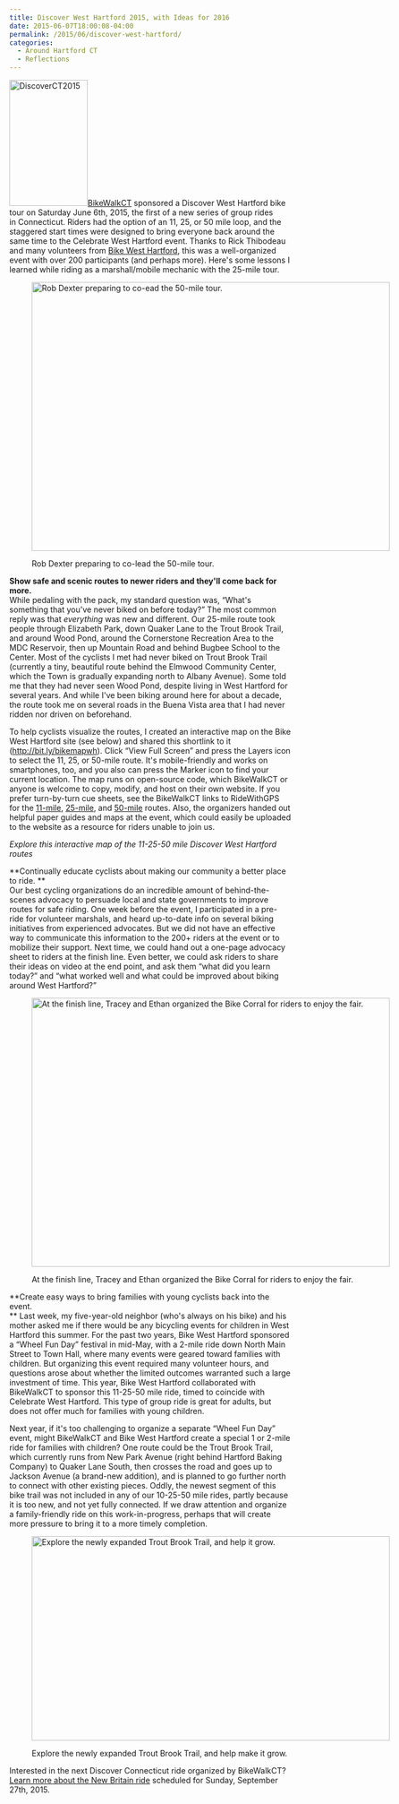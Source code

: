 ```yaml
---
title: Discover West Hartford 2015, with Ideas for 2016
date: 2015-06-07T18:00:08-04:00
permalink: /2015/06/discover-west-hartford/
categories:
  - Around Hartford CT
  - Reflections
---
```

[<img class="alignright wp-image-331" src="http://jackbikes.org/wp-content/uploads/2015/06/DiscoverCT2015-187x300.jpg" alt="DiscoverCT2015" width="140" height="225" />](http://jackbikes.org/wp-content/uploads/2015/06/DiscoverCT2015.jpg)[BikeWalkCT](http://www.bikewalkct.org/) sponsored a Discover West Hartford bike tour on Saturday June 6th, 2015, the first of a new series of group rides in Connecticut. Riders had the option of an 11, 25, or 50 mile loop, and the staggered start times were designed to bring everyone back around the same time to the Celebrate West Hartford event. Thanks to Rick Thibodeau and many volunteers from [Bike West Hartford](http://bikewesthartford.org), this was a well-organized event with over 200 participants (and perhaps more). Here's some lessons I learned while riding as a marshall/mobile mechanic with the 25-mile tour.<figure id="attachment_334" aria-describedby="caption-attachment-334" style="width: 640px" class="wp-caption aligncenter">

[<img class="wp-image-334 size-full" src="http://jackbikes.org/wp-content/uploads/2015/06/RobDexterLeads50MileRide.jpg" alt="Rob Dexter preparing to co-ead the 50-mile tour." width="640" height="480" srcset="https://jackbikes.org/wp-content/uploads/2015/06/RobDexterLeads50MileRide.jpg 640w, https://jackbikes.org/wp-content/uploads/2015/06/RobDexterLeads50MileRide-300x225.jpg 300w" sizes="(max-width: 640px) 100vw, 640px" />](http://jackbikes.org/wp-content/uploads/2015/06/RobDexterLeads50MileRide.jpg)<figcaption id="caption-attachment-334" class="wp-caption-text">Rob Dexter preparing to co-lead the 50-mile tour.</figcaption></figure>

**Show safe and scenic routes to newer riders and they'll come back for more.**  
While pedaling with the pack, my standard question was, &#8220;What's something that you've never biked on before today?&#8221; The most common reply was that _everything_ was new and different. Our 25-mile route took people through Elizabeth Park, down Quaker Lane to the Trout Brook Trail, and around Wood Pond, around the Cornerstone Recreation Area to the MDC Reservoir, then up Mountain Road and behind Bugbee School to the Center. Most of the cyclists I met had never biked on Trout Brook Trail (currently a tiny, beautiful route behind the Elmwood Community Center, which the Town is gradually expanding north to Albany Avenue). Some told me that they had never seen Wood Pond, despite living in West Hartford for several years. And while I've been biking around here for about a decade, the route took me on several roads in the Buena Vista area that I had never ridden nor driven on beforehand.

To help cyclists visualize the routes, I created an interactive map on the Bike West Hartford site (see below) and shared this shortlink to it (<http://bit.ly/bikemapwh>). Click &#8220;View Full Screen&#8221; and press the Layers icon to select the 11, 25, or 50-mile route. It's mobile-friendly and works on smartphones, too, and you also can press the Marker icon to find your current location. The map runs on open-source code, which BikeWalkCT or anyone is welcome to copy, modify, and host on their own website. If you prefer turn-by-turn cue sheets, see the BikeWalkCT links to RideWithGPS for the [11-mile](http://ridewithgps.com/routes/7750159), [25-mile](http://ridewithgps.com/routes/7750034), and [50-mile](http://ridewithgps.com/routes/7635802) routes. Also, the organizers handed out helpful paper guides and maps at the event, which could easily be uploaded to the website as a resource for riders unable to join us.

<!-- iframe plugin v.4.4 wordpress.org/plugins/iframe/ -->

_Explore this interactive map of the 11-25-50 mile Discover West Hartford routes_

**Continually educate cyclists about making our community a better place to ride. **  
Our best cycling organizations do an incredible amount of behind-the-scenes advocacy to persuade local and state governments to improve routes for safe riding. One week before the event, I participated in a pre-ride for volunteer marshals, and heard up-to-date info on several biking initiatives from experienced advocates. But we did not have an effective way to communicate this information to the 200+ riders at the event or to mobilize their support. Next time, we could hand out a one-page advocacy sheet to riders at the finish line. Even better, we could ask riders to share their ideas on video at the end point, and ask them &#8220;what did you learn today?&#8221; and &#8220;what worked well and what could be improved about biking around West Hartford?&#8221;<figure id="attachment_335" aria-describedby="caption-attachment-335" style="width: 640px" class="wp-caption aligncenter">

[<img class="size-full wp-image-335" src="http://jackbikes.org/wp-content/uploads/2015/06/TraceyEthanBikeCorral.jpg" alt="At the finish line, Tracey and Ethan organized the Bike Corral for riders to enjoy the fair." width="640" height="480" srcset="https://jackbikes.org/wp-content/uploads/2015/06/TraceyEthanBikeCorral.jpg 640w, https://jackbikes.org/wp-content/uploads/2015/06/TraceyEthanBikeCorral-300x225.jpg 300w" sizes="(max-width: 640px) 100vw, 640px" />](http://jackbikes.org/wp-content/uploads/2015/06/TraceyEthanBikeCorral.jpg)<figcaption id="caption-attachment-335" class="wp-caption-text">At the finish line, Tracey and Ethan organized the Bike Corral for riders to enjoy the fair.</figcaption></figure>

**Create easy ways to bring families with young cyclists back into the event.  
** Last week, my five-year-old neighbor (who's always on his bike) and his mother asked me if there would be any bicycling events for children in West Hartford this summer. For the past two years, Bike West Hartford sponsored a &#8220;Wheel Fun Day&#8221; festival in mid-May, with a 2-mile ride down North Main Street to Town Hall, where many events were geared toward families with children. But organizing this event required many volunteer hours, and questions arose about whether the limited outcomes warranted such a large investment of time. This year, Bike West Hartford collaborated with BikeWalkCT to sponsor this 11-25-50 mile ride, timed to coincide with Celebrate West Hartford. This type of group ride is great for adults, but does not offer much for families with young children.

Next year, if it's too challenging to organize a separate &#8220;Wheel Fun Day&#8221; event, might BikeWalkCT and Bike West Hartford create a special 1 or 2-mile ride for families with children? One route could be the Trout Brook Trail, which currently runs from New Park Avenue (right behind Hartford Baking Company) to Quaker Lane South, then crosses the road and goes up to Jackson Avenue (a brand-new addition), and is planned to go further north to connect with other existing pieces. Oddly, the newest segment of this bike trail was not included in any of our 10-25-50 mile rides, partly because it is too new, and not yet fully connected. If we draw attention and organize a family-friendly ride on this work-in-progress, perhaps that will create more pressure to bring it to a more timely completion.<figure id="attachment_336" aria-describedby="caption-attachment-336" style="width: 640px" class="wp-caption aligncenter">

[<img class="size-full wp-image-336" src="http://jackbikes.org/wp-content/uploads/2015/06/ExploreExpandedTroutBrookTrail.jpg" alt="Explore the newly expanded Trout Brook Trail, and help it grow." width="640" height="365" srcset="https://jackbikes.org/wp-content/uploads/2015/06/ExploreExpandedTroutBrookTrail.jpg 640w, https://jackbikes.org/wp-content/uploads/2015/06/ExploreExpandedTroutBrookTrail-300x171.jpg 300w" sizes="(max-width: 640px) 100vw, 640px" />](http://jackbikes.org/wp-content/uploads/2015/06/ExploreExpandedTroutBrookTrail.jpg)<figcaption id="caption-attachment-336" class="wp-caption-text">Explore the newly expanded Trout Brook Trail, and help make it grow.</figcaption></figure>

Interested in the next Discover Connecticut ride organized by BikeWalkCT? [Learn more about the New Britain ride](http://www.bikewalkct.org/discover-ct-ride-series.html) scheduled for Sunday, September 27th, 2015.
